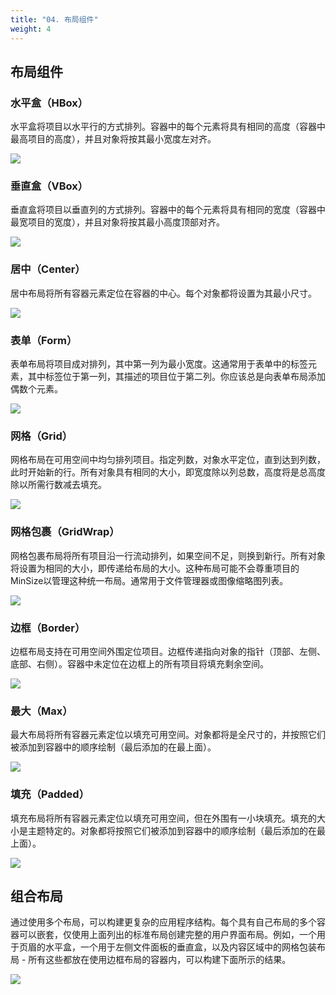 ```yaml
---
title: "04. 布局组件"
weight: 4
---
```


## 布局组件

### 水平盒（HBox）

水平盒将项目以水平行的方式排列。容器中的每个元素将具有相同的高度（容器中最高项目的高度），并且对象将按其最小宽度左对齐。

![](https://cdn.jsdelivr.net/gh/poloxue/images@gofyne/layouts/hbox-light.png)

### 垂直盒（VBox）

垂直盒将项目以垂直列的方式排列。容器中的每个元素将具有相同的宽度（容器中最宽项目的宽度），并且对象将按其最小高度顶部对齐。

![](https://cdn.jsdelivr.net/gh/poloxue/images@gofyne/layouts/vbox-light.png)

### 居中（Center）

居中布局将所有容器元素定位在容器的中心。每个对象都将设置为其最小尺寸。

![](https://cdn.jsdelivr.net/gh/poloxue/images@gofyne/layouts/center-light.png)

### 表单（Form）

表单布局将项目成对排列，其中第一列为最小宽度。这通常用于表单中的标签元素，其中标签位于第一列，其描述的项目位于第二列。你应该总是向表单布局添加偶数个元素。

![](https://cdn.jsdelivr.net/gh/poloxue/images@gofyne/layouts/form-light.png)

### 网格（Grid）

网格布局在可用空间中均匀排列项目。指定列数，对象水平定位，直到达到列数，此时开始新的行。所有对象具有相同的大小，即宽度除以列总数，高度将是总高度除以所需行数减去填充。

![](https://cdn.jsdelivr.net/gh/poloxue/images@gofyne/layouts/grid-light.png)

### 网格包裹（GridWrap）

网格包裹布局将所有项目沿一行流动排列，如果空间不足，则换到新行。所有对象将设置为相同的大小，即传递给布局的大小。这种布局可能不会尊重项目的MinSize以管理这种统一布局。通常用于文件管理器或图像缩略图列表。

![](https://cdn.jsdelivr.net/gh/poloxue/images@gofyne/layouts/gridwrap-light.png)

### 边框（Border）

边框布局支持在可用空间外围定位项目。边框传递指向对象的指针（顶部、左侧、底部、右侧）。容器中未定位在边框上的所有项目将填充剩余空间。

![](https://cdn.jsdelivr.net/gh/poloxue/images@gofyne/layouts/border-light.png)

### 最大（Max）

最大布局将所有容器元素定位以填充可用空间。对象都将是全尺寸的，并按照它们被添加到容器中的顺序绘制（最后添加的在最上面）。

![](https://cdn.jsdelivr.net/gh/poloxue/images@gofyne/layouts/max-light.png)

### 填充（Padded）

填充布局将所有容器元素定位以填充可用空间，但在外围有一小块填充。填充的大小是主题特定的。对象都将按照它们被添加到容器中的顺序绘制（最后添加的在最上面）。

![](https://cdn.jsdelivr.net/gh/poloxue/images@gofyne/layouts/padded-light.png)

## 组合布局

通过使用多个布局，可以构建更复杂的应用程序结构。每个具有自己布局的多个容器可以嵌套，仅使用上面列出的标准布局创建完整的用户界面布局。例如，一个用于页眉的水平盒，一个用于左侧文件面板的垂直盒，以及内容区域中的网格包装布局 - 所有这些都放在使用边框布局的容器内，可以构建下面所示的结果。

![](https://cdn.jsdelivr.net/gh/poloxue/images@gofyne/layouts/combined-light.png)
